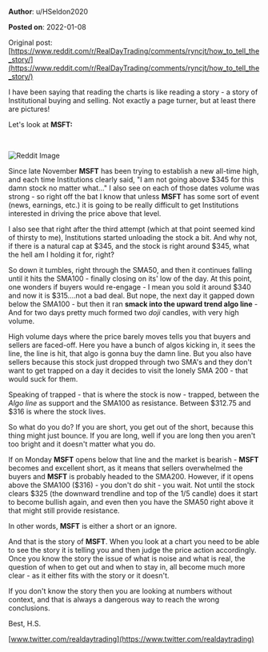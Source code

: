 **Author**: u/HSeldon2020

**Posted on**: 2022-01-08

Original post: [https://www.reddit.com/r/RealDayTrading/comments/ryncjt/how_to_tell_the_story/](https://www.reddit.com/r/RealDayTrading/comments/ryncjt/how_to_tell_the_story/)

I have been saying that reading the charts is like reading a story - a story of Institutional buying and selling.  Not exactly a page turner, but at least there are pictures!

Let's look at **MSFT:**

&#x200B;

<img src="cache/images/cd3fc9d434831f2a35c37e7d0e24efc8.png" alt="Reddit Image">

Since late November **MSFT** has been trying to establish a new all-time high, and each time Institutions clearly said, "I am not going above $345 for this damn stock no matter what..."  I also see on each of those dates volume was strong - so right off the bat I know that unless **MSFT** has some sort of event (news, earnings, etc.) it is going to be really difficult to get Institutions interested in driving the price above that level.

I also see that right after the third attempt (which at that point seemed kind of thirsty to me), Institutions started unloading the stock a bit.  And why not, if there is a natural cap at $345, and the stock is right around $345, what the hell am I holding it for, right?  

So down it tumbles, right through the SMA50, and then it continues falling until it hits the SMA100 - finally closing on its' low of the day.  At this point, one wonders if buyers would re-engage - I mean you sold it around $340 and now it is $315....not a bad deal.  But nope, the next day it gapped down below the SMA100 - but then it ran **smack into the upward trend algo line** \- And for two days pretty much formed two *doji* candles, with very high volume.  

High volume days where the price barely moves tells you that buyers and sellers are faced-off.  Here you have a bunch of algos kicking in, it sees the line, the line is hit, that algo is gonna buy the damn line. But you also have sellers because this stock just dropped through two SMA's and they don't want to get trapped on a day it decides to visit the lonely SMA 200 - that would suck for them.

Speaking of trapped - that is where the stock is now - trapped, between the *Algo line* as support and the SMA100 as resistance. Between $312.75 and $316 is where the stock lives.

So what do you do?  If you are short, you get out of the short, because this thing might just bounce.  If you are long, well if you are long then you aren't too bright and it doesn't matter what you do.  

If on Monday **MSFT** opens below that line and the market is bearish - **MSFT** becomes and excellent short, as it means that sellers overwhelmed the buyers and **MSFT** is probably headed to the SMA200.  However, if it opens above the SMA100 ($316) - you don't do shit - you wait.  Not until the stock clears $325 (the downward trendline and top of the 1/5 candle) does it start to become bullish again, and even then you have the SMA50 right above it that might still provide resistance.  

In other words, **MSFT** is either a short or an ignore.

And that is the story of **MSFT**.  When you look at a chart you need to be able to see the story it is telling you and then judge the price action accordingly.  Once you know the story the issue of what is noise and what is real, the question of when to get out and when to stay in, all become much more clear - as it either fits with the story or it doesn't. 

If you don't know the story then you are looking at numbers without context, and that is always a dangerous way to reach the wrong conclusions.

Best, H.S.

[www.twitter.com/realdaytrading](https://www.twitter.com/realdaytrading)